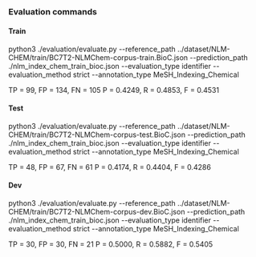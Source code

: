 ## 

### Evaluation commands

#### Train

python3 ./evaluation/evaluate.py --reference_path ../dataset/NLM-CHEM/train/BC7T2-NLMChem-corpus-train.BioC.json --prediction_path ./nlm_index_chem_train_bioc.json --evaluation_type identifier --evaluation_method strict --annotation_type MeSH_Indexing_Chemical

TP = 99, FP = 134, FN = 105
P = 0.4249, R = 0.4853, F = 0.4531

#### Test

python3 ./evaluation/evaluate.py --reference_path ../dataset/NLM-CHEM/train/BC7T2-NLMChem-corpus-test.BioC.json --prediction_path ./nlm_index_chem_train_bioc.json --evaluation_type identifier --evaluation_method strict --annotation_type MeSH_Indexing_Chemical

TP = 48, FP = 67, FN = 61
P = 0.4174, R = 0.4404, F = 0.4286

#### Dev 

python3 ./evaluation/evaluate.py --reference_path ../dataset/NLM-CHEM/train/BC7T2-NLMChem-corpus-dev.BioC.json --prediction_path ./nlm_index_chem_train_bioc.json --evaluation_type identifier --evaluation_method strict --annotation_type MeSH_Indexing_Chemical

TP = 30, FP = 30, FN = 21
P = 0.5000, R = 0.5882, F = 0.5405